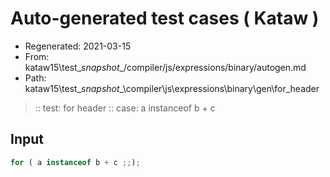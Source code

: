 # Auto-generated test cases ( Kataw )
- Regenerated: 2021-03-15
- From: kataw15\test\__snapshot__/compiler/js/expressions/binary/autogen.md
- Path: kataw15\test\__snapshot__\compiler\js\expressions\binary\gen\for_header
> :: test: for header
> :: case: a instanceof b + c
## Input

`````js
for ( a instanceof b + c ;;);
`````
